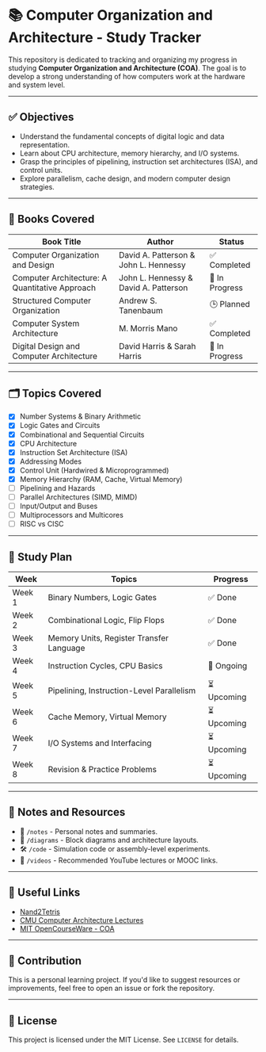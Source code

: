 # 📚 Computer Organization and Architecture - Study Tracker

This repository is dedicated to tracking and organizing my progress in studying **Computer Organization and Architecture (COA)**. The goal is to develop a strong understanding of how computers work at the hardware and system level.

---

## ✅ Objectives

- Understand the fundamental concepts of digital logic and data representation.
- Learn about CPU architecture, memory hierarchy, and I/O systems.
- Grasp the principles of pipelining, instruction set architectures (ISA), and control units.
- Explore parallelism, cache design, and modern computer design strategies.

---

## 📘 Books Covered

| Book Title | Author | Status |
|------------|--------|--------|
| Computer Organization and Design | David A. Patterson & John L. Hennessy | ✅ Completed |
| Computer Architecture: A Quantitative Approach | John L. Hennessy & David A. Patterson | 🔄 In Progress |
| Structured Computer Organization | Andrew S. Tanenbaum | 🕒 Planned |
| Computer System Architecture | M. Morris Mano | ✅ Completed |
| Digital Design and Computer Architecture | David Harris & Sarah Harris | 🔄 In Progress |

---

## 🗂️ Topics Covered

- [x] Number Systems & Binary Arithmetic  
- [x] Logic Gates and Circuits  
- [x] Combinational and Sequential Circuits  
- [x] CPU Architecture  
- [x] Instruction Set Architecture (ISA)  
- [x] Addressing Modes  
- [x] Control Unit (Hardwired & Microprogrammed)  
- [x] Memory Hierarchy (RAM, Cache, Virtual Memory)  
- [ ] Pipelining and Hazards  
- [ ] Parallel Architectures (SIMD, MIMD)  
- [ ] Input/Output and Buses  
- [ ] Multiprocessors and Multicores  
- [ ] RISC vs CISC  

---

## 📅 Study Plan

| Week | Topics | Progress |
|------|--------|----------|
| Week 1 | Binary Numbers, Logic Gates | ✅ Done |
| Week 2 | Combinational Logic, Flip Flops | ✅ Done |
| Week 3 | Memory Units, Register Transfer Language | ✅ Done |
| Week 4 | Instruction Cycles, CPU Basics | 🔄 Ongoing |
| Week 5 | Pipelining, Instruction-Level Parallelism | ⏳ Upcoming |
| Week 6 | Cache Memory, Virtual Memory | ⏳ Upcoming |
| Week 7 | I/O Systems and Interfacing | ⏳ Upcoming |
| Week 8 | Revision & Practice Problems | ⏳ Upcoming |

---

## 📝 Notes and Resources

- 📂 `/notes` - Personal notes and summaries.
- 🧠 `/diagrams` - Block diagrams and architecture layouts.
- 🛠 `/code` - Simulation code or assembly-level experiments.
- 🎥 `/videos` - Recommended YouTube lectures or MOOC links.

---

## 🔖 Useful Links

- [Nand2Tetris](https://www.nand2tetris.org/)
- [CMU Computer Architecture Lectures](https://www.youtube.com/playlist?list=PLm3J0oaFux3YL5trDRtTkG0bYpJ1K3N3Y)
- [MIT OpenCourseWare - COA](https://ocw.mit.edu/courses/electrical-engineering-and-computer-science/)

---

## 🙌 Contribution

This is a personal learning project. If you'd like to suggest resources or improvements, feel free to open an issue or fork the repository.

---

## 📌 License

This project is licensed under the MIT License. See `LICENSE` for details.

